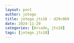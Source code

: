 ```yaml
---
layout: post
author: jotego
title: jotego.jts18 - d29c069
date: 2024-11-29
categories: [Arcade, jts18]
tags: [jotego.jts18]
---
```


